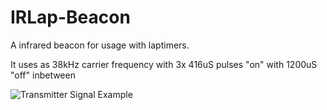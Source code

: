 # IRLap-Beacon

A infrared beacon for usage with laptimers.

It uses as 38kHz carrier frequency with 3x 416uS pulses "on" with 1200uS "off" inbetween

![Transmitter Signal Example](https://blogger.googleusercontent.com/img/b/R29vZ2xl/AVvXsEjQz3TffocP0sDkf1xLQi6L2Cw510WzB3nAtqDQZfVB8YNOaN3jocDHMdm7xAm13-ql0caLKoD9_gy2CsfSFW0-1Ev1uYC9UH4jtkM98xfpAOgtMz5rmyrOVJna_kibZxbXB34pXg7OpPLI/s1600/Transmitter+Example.png)

